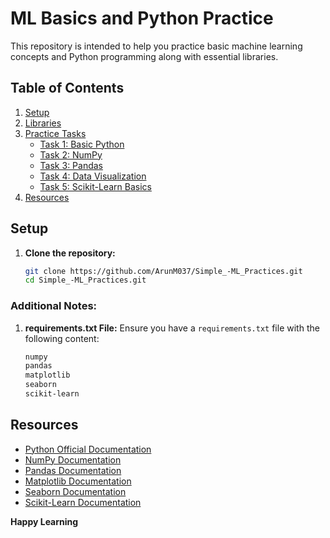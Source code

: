 # ML Basics and Python Practice

This repository is intended to help you practice basic machine learning concepts and Python programming along with essential libraries.

## Table of Contents

1. [Setup](#setup)
2. [Libraries](#libraries)
3. [Practice Tasks](#practice-tasks)
   - [Task 1: Basic Python](#task-1-basic-python)
   - [Task 2: NumPy](#task-2-numpy)
   - [Task 3: Pandas](#task-3-pandas)
   - [Task 4: Data Visualization](#task-4-data-visualization)
   - [Task 5: Scikit-Learn Basics](#task-6-scikit-learn-basics)
4. [Resources](#resources)

## Setup

1. **Clone the repository:**
   ```bash
   git clone https://github.com/ArunM037/Simple_-ML_Practices.git
   cd Simple_-ML_Practices.git

### Additional Notes:

1. **requirements.txt File:**
   Ensure you have a `requirements.txt` file with the following content:
   ```txt
   numpy
   pandas
   matplotlib
   seaborn
   scikit-learn
## Resources
- [Python Official Documentation](#Python0fficialDocumentation)
- [NumPy Documentation](#NumPyDocumentation)
- [Pandas Documentation](#PandasDocumentation)
- [Matplotlib Documentation](#MatplotlibDocumentation)
- [Seaborn Documentation](#SeabornDocumentation)
- [Scikit-Learn Documentation](#Scikit-LearnDocumentation)

**Happy Learning** 

